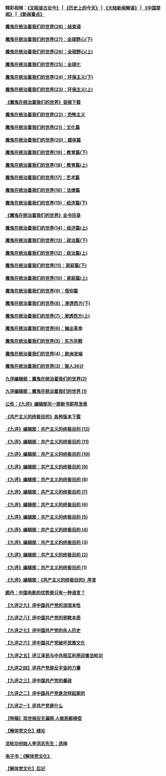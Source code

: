 #### 精彩视频：[《文昭谈古论今》](http://45.32.25.56/wenzhao) | [《历史上的今天》](http://45.32.25.56/today-in-history) | [《大陆新闻解读》](http://45.32.25.56/ntdtv-comedy) | [《中国禁闻》](http://45.32.25.56/ntdtv-news) | [《新闻看点》](http://45.32.25.56/news-insight) 

 #### [魔鬼在统治着我们的世界(28)：结束语](../pages/nsc422/n10936246.md?t=02080827) 

#### [魔鬼在统治着我们的世界(27)：全球野心(下)](../pages/nsc422/n10928319.md?t=02080827) 

#### [魔鬼在统治着我们的世界(26)：全球野心(上)](../pages/nsc422/n10900318.md?t=02080827) 

#### [魔鬼在统治着我们的世界(25)：全球化](../pages/nsc422/n10788205.md?t=02080827) 

#### [魔鬼在统治着我们的世界(24)：环保主义(下)](../pages/nsc422/n10695307.md?t=02080827) 

#### [魔鬼在统治着我们的世界(23)：环保主义(上)](../pages/nsc422/n10688613.md?t=02080827) 

#### [《魔鬼在统治着我们的世界》音频下载](../pages/nsc422/n10635553.md?t=02080827) 

#### [魔鬼在统治着我们的世界(22)：恐怖主义](../pages/nsc422/n10614727.md?t=02080827) 

#### [魔鬼在统治着我们的世界(21)：文化篇](../pages/nsc422/n10597706.md?t=02080827) 

#### [魔鬼在统治着我们的世界(20)：媒体篇](../pages/nsc422/n10586579.md?t=02080827) 

#### [魔鬼在统治着我们的世界(19)：教育篇(下)](../pages/nsc422/n10564808.md?t=02080827) 

#### [魔鬼在统治着我们的世界(18)：教育篇(上)](../pages/nsc422/n10526970.md?t=02080827) 

#### [魔鬼在统治着我们的世界(17)：艺术篇](../pages/nsc422/n10499093.md?t=02080827) 

#### [魔鬼在统治着我们的世界(16)：法律篇](../pages/nsc422/n10485969.md?t=02080827) 

#### [魔鬼在统治着我们的世界(15)：经济篇(下)](../pages/nsc422/n10469975.md?t=02080827) 

#### [《魔鬼在统治着我们的世界》全书目录](../pages/nsc422/n10464261.md?t=02080827) 

#### [魔鬼在统治着我们的世界(14)：经济篇(上)](../pages/nsc422/n10457370.md?t=02080827) 

#### [魔鬼在统治着我们的世界(13)：政治篇(下)](../pages/nsc422/n10448270.md?t=02080827) 

#### [魔鬼在统治着我们的世界(12)：政治篇(上)](../pages/nsc422/n10444576.md?t=02080827) 

#### [魔鬼在统治着我们的世界(11)：家庭篇(下)](../pages/nsc422/n10440961.md?t=02080827) 

#### [魔鬼在统治着我们的世界(10)：家庭篇(上)](../pages/nsc422/n10435448.md?t=02080827) 

#### [魔鬼在统治着我们的世界(9)：信仰篇](../pages/nsc422/n10432159.md?t=02080827) 

#### [魔鬼在统治着我们的世界(8)：渗透西方(下)](../pages/nsc422/n10429603.md?t=02080827) 

#### [魔鬼在统治着我们的世界(7)：渗透西方(上)](../pages/nsc422/n10426013.md?t=02080827) 

#### [魔鬼在统治着我们的世界(6)：输出革命](../pages/nsc422/n10421536.md?t=02080827) 

#### [魔鬼在统治着我们的世界(5)：东方杀戮](../pages/nsc422/n10417707.md?t=02080827) 

#### [魔鬼在统治着我们的世界(4)：欧洲发端](../pages/nsc422/n10414890.md?t=02080827) 

#### [魔鬼在统治着我们的世界(3)：毁人36计](../pages/nsc422/n10411583.md?t=02080827) 

#### [九评编辑部：魔鬼在统治着我们的世界(2)](../pages/nsc422/n10410036.md?t=02080827) 

#### [九评编辑部：魔鬼在统治着我们的世界 (1)](../pages/nsc422/n10406825.md?t=02080827) 

#### [公告：《九评》编辑部另一部新书即将发表](../pages/nsc422/n10405104.md?t=02080827) 

#### [《共产主义的终极目的》各种版本下载](../pages/nsc422/n10022138.md?t=02080827) 

#### [《九评》编辑部：共产主义的终极目的 (12)](../pages/nsc422/n9933272.md?t=02080827) 

#### [《九评》编辑部：共产主义的终极目的 (11)](../pages/nsc422/n9924973.md?t=02080827) 

#### [《九评》编辑部：共产主义的终极目的 (10)](../pages/nsc422/n9920883.md?t=02080827) 

#### [《九评》编辑部：共产主义的终极目的 (9)](../pages/nsc422/n9916363.md?t=02080827) 

#### [《九评》编辑部：共产主义的终极目的 (8)](../pages/nsc422/n9912488.md?t=02080827) 

#### [《九评》编辑部：共产主义的终极目的 (7)](../pages/nsc422/n9901176.md?t=02080827) 

#### [《九评》编辑部：共产主义的终极目的 (6)](../pages/nsc422/n9899359.md?t=02080827) 

#### [《九评》编辑部：共产主义的终极目的 (5)](../pages/nsc422/n9893174.md?t=02080827) 

#### [《九评》编辑部：共产主义的终极目的 (4)](../pages/nsc422/n9891246.md?t=02080827) 

#### [《九评》编辑部：共产主义的终极目的 (3)](../pages/nsc422/n9879879.md?t=02080827) 

#### [《九评》编辑部：共产主义的终极目的 (2)](../pages/nsc422/n9876205.md?t=02080827) 

#### [《九评》编辑部：共产主义的终极目的 (1)](../pages/nsc422/n9865857.md?t=02080827) 

#### [《九评》编辑部：《共产主义的终极目的》序言](../pages/nsc422/n9862666.md?t=02080827) 

#### [颜丹：中国电影的优势是只有一种语言？](../pages/nsc422/n9583062.md?t=02080827) 

#### [【九评之九】评中国共产党的流氓本性](../pages/nsc422/n737542.md?t=02080827) 

#### [【九评之八】评中国共产党的邪教本质](../pages/nsc422/n735942.md?t=02080827) 

#### [【九评之七】评中国共产党的杀人历史](../pages/nsc422/n733806.md?t=02080827) 

#### [【九评之六】评中国共产党破坏民族文化](../pages/nsc422/n731667.md?t=02080827) 

#### [【九评之五】评江泽民与中共相互利用迫害法轮功](../pages/nsc422/n730058.md?t=02080827) 

#### [【九评之四】评共产党是反宇宙的力量](../pages/nsc422/n727814.md?t=02080827) 

#### [【九评之三】评中国共产党的暴政](../pages/nsc422/n725597.md?t=02080827) 

#### [【九评之二】评中国共产党是怎样起家的](../pages/nsc422/n723946.md?t=02080827) 

#### [【九评之一】评共产党是什么](../pages/nsc422/n722529.md?t=02080827) 

#### [【特稿】现世报应无漏网 人做恶都得偿](../pages/nsc422/n4215167.md?t=02080827) 

#### [【解体党文化】绪论](../pages/nsc422/n1449356.md?t=02080827) 

#### [法轮功创始人李洪志先生：选择](../pages/nsc422/n3580738.md?t=02080827) 

#### [电子书：《解体党文化》](../pages/nsc422/n1573484.md?t=02080827) 

#### [【解体党文化】后记](../pages/nsc422/n1531999.md?t=02080827) 

